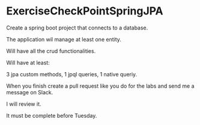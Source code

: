 # ExerciseCheckPointSpringJPA

Create a spring boot project that connects to a database.

The application wil manage at least one entity.

Will have all the crud functionalities.

Will have at least: 

3 jpa custom methods,
1 jpql queries,
1 native queriy.


When you finish create a pull request like you do for the labs and send me a message on Slack.

I will review it.

It must be complete before Tuesday. 
